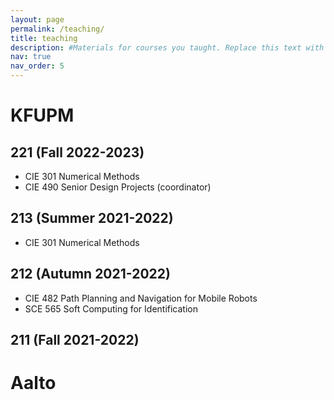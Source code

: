 ```yaml
---
layout: page
permalink: /teaching/
title: teaching
description: #Materials for courses you taught. Replace this text with your description.
nav: true
nav_order: 5
---
```


# KFUPM

## 221 (Fall 2022-2023)

* CIE 301 Numerical Methods
* CIE 490 Senior Design Projects (coordinator)

## 213 (Summer 2021-2022)
* CIE 301 Numerical Methods

## 212 (Autumn 2021-2022)
* CIE 482 Path Planning and Navigation for Mobile Robots
* SCE 565 Soft Computing for Identification

## 211 (Fall 2021-2022)


# Aalto


<!-- For now, this page is assumed to be a static description of your courses. You can convert it to a collection similar to `_projects/` so that you can have a dedicated page for each course.

Organize your courses by years, topics, or universities, however you like! -->
